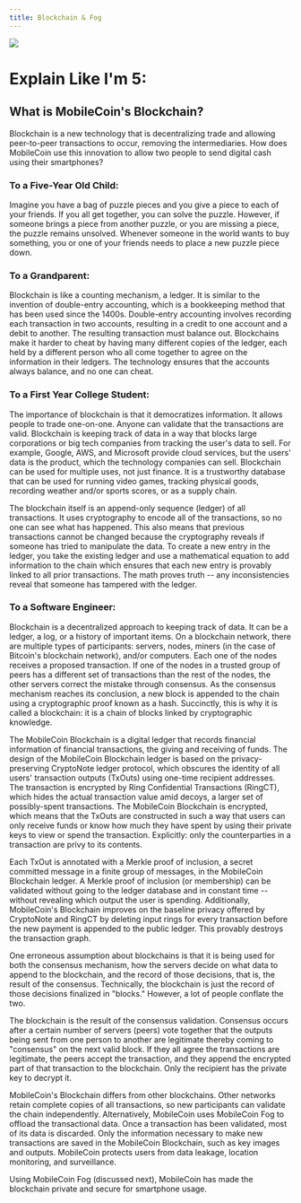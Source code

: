 ```yaml
---
title: Blockchain & Fog
---
```


![](https://raw.githubusercontent.com/mobilecoinofficial/developer-portal/main/images/Blockchain.png)

# Explain Like I'm 5:
## What is MobileCoin's Blockchain?
[What is MobileCoin's Blockchain?]: #what-is-blockchain

Blockchain is a new technology that is decentralizing trade and allowing peer-to-peer transactions to occur, removing the intermediaries. How does MobileCoin use this innovation to allow two people to send digital cash using their smartphones?

### To a Five-Year Old Child:

Imagine you have a bag of puzzle pieces and you give a piece to each of your friends. If you all get together, you can solve the puzzle. However, if someone brings a piece from another puzzle, or you are missing a piece, the puzzle remains unsolved. Whenever someone in the world wants to buy something, you or one of your friends needs to place a new puzzle piece down.

### To a Grandparent:

Blockchain is like a counting mechanism, a ledger. It is similar to the invention of double-entry accounting, which is a bookkeeping method that has been used since the 1400s. Double-entry accounting involves recording each transaction in two accounts, resulting in a credit to one account and a debit to another. The resulting transaction must balance out. Blockchains make it harder to cheat by having many different copies of the ledger, each held by a different person who all come together to agree on the information in their ledgers. The technology ensures that the accounts always balance, and no one can cheat.

### To a First Year College Student:

The importance of blockchain is that it democratizes information. It allows people to trade one-on-one. Anyone can validate that the transactions are valid. Blockchain is keeping track of data in a way that blocks large corporations or big tech companies from tracking the user's data to sell. For example, Google, AWS, and Microsoft provide cloud services, but the users' data is the product, which the technology companies can sell. Blockchain can be used for multiple uses, not just finance. It is a trustworthy database that can be used for running video games, tracking physical goods, recording weather and/or sports scores, or as a supply chain.

The blockchain itself is an append-only sequence (ledger) of all transactions. It uses cryptography to encode all of the transactions, so no one can see what has happened. This also means that previous transactions cannot be changed because the cryptography reveals if someone has tried to manipulate the data. To create a new entry in the ledger, you take the existing ledger and use a mathematical equation to add information to the chain which ensures that each new entry is provably linked to all prior transactions. The math proves truth -- any inconsistencies reveal that someone has tampered with the ledger.

### To a Software Engineer:

Blockchain is a decentralized approach to keeping track of data. It can be a ledger, a log, or a history of important items. On a blockchain network, there are multiple types of participants: servers, nodes, miners (in the case of Bitcoin's blockchain network), and/or computers. Each one of the nodes receives a proposed transaction. If one of the nodes in a trusted group of peers has a different set of transactions than the rest of the nodes, the other servers correct the mistake through consensus. As the consensus mechanism reaches its conclusion, a new block is appended to the chain using a cryptographic proof known as a hash. Succinctly, this is why it is called a blockchain: it is a chain of blocks linked by cryptographic knowledge.

The MobileCoin Blockchain is a digital ledger that records financial information of financial transactions, the giving and receiving of funds. The design of the MobileCoin Blockchain ledger is based on the privacy-preserving CryptoNote ledger protocol, which obscures the identity of all users' transaction outputs (TxOuts) using one-time recipient addresses. The transaction is encrypted by Ring Confidential Transactions (RingCT), which hides the actual transaction value amid decoys, a larger set of possibly-spent transactions. The MobileCoin Blockchain is encrypted, which means that the TxOuts are constructed in such a way that users can only receive funds or know how much they have spent by using their private keys to view or spend the transaction. Explicitly: only the counterparties in a transaction are privy to its contents.

Each TxOut is annotated with a Merkle proof of inclusion, a secret committed message in a finite group of messages, in the MobileCoin Blockchain ledger. A Merkle proof of inclusion (or membership) can be validated without going to the ledger database and in constant time -- without revealing which output the user is spending. Additionally, MobileCoin's Blockchain improves on the baseline privacy offered by CryptoNote and RingCT by deleting input rings for every transaction before the new payment is appended to the public ledger. This provably destroys the transaction graph.

One erroneous assumption about blockchains is that it is being used for both the consensus mechanism, how the servers decide on what data to append to the blockchain, and the record of those decisions, that is, the result of the consensus. Technically, the blockchain is just the record of those decisions finalized in "blocks." However, a lot of people conflate the two.

The blockchain is the result of the consensus validation. Consensus occurs after a certain number of servers (peers) vote together that the outputs being sent from one person to another are legitimate thereby coming to "consensus" on the next valid block. If they all agree the transactions are legitimate, the peers accept the transaction, and they append the encrypted part of that transaction to the blockchain. Only the recipient has the private key to decrypt it.

MobileCoin's Blockchain differs from other blockchains. Other networks retain complete copies of all transactions, so new participants can validate the chain independently. Alternatively, MobileCoin uses MobileCoin Fog to offload the transactional data. Once a transaction has been validated, most of its data is discarded. Only the information necessary to make new transactions are saved in the MobileCoin Blockchain, such as key images and outputs. MobileCoin protects users from data leakage, location monitoring, and surveillance.

Using MobileCoin Fog (discussed next), MobileCoin has made the blockchain private and secure for smartphone usage.
